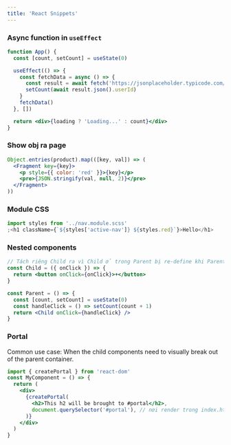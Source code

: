 ```yaml
---
title: 'React Snippets'
---
```


### Async function in `useEffect`

```jsx
function App() {
  const [count, setCount] = useState(0)

  useEffect(() => {
    const fetchData = async () => {
      const result = await fetch('https://jsonplaceholder.typicode.com/todos/1')
      setCount(await result.json().userId)
    }
    fetchData()
  }, [])

  return <div>{loading ? 'Loading...' : count}</div>
}
```

### Show obj ra page

```jsx
Object.entries(product).map(([key, val]) => (
  <Fragment key={key}>
    <p style={{ color: 'red' }}>{key}</p>
    <pre>{JSON.stringify(val, null, 2)}</pre>
  </Fragment>
))
```

### Module CSS

```jsx
import styles from '../nav.module.scss'
;<h1 className={`${styles['active-nav']} ${styles.red}`}>Hello</h1>
```

### Nested components

```jsx
// Tách riêng Child ra vì Child ở trong Parent bị re-define khi Parent re-render
const Child = ({ onClick }) => {
  return <button onClick={onClick}>+</button>
}

const Parent = () => {
  const [count, setCount] = useState(0)
  const handleClick = () => setCount(count + 1)
  return <Child onClick={handleClick} />
}
```

### Portal

Common use case: When the child components need to visually break out of the parent container.

```jsx
import { createPortal } from 'react-dom'
const MyComponent = () => {
  return (
    <div>
      {createPortal(
        <h2>This h2 will be brought to #portal</h2>,
        document.querySelector('#portal'), // nơi render trong index.html
      )}
    </div>
  )
}
```
